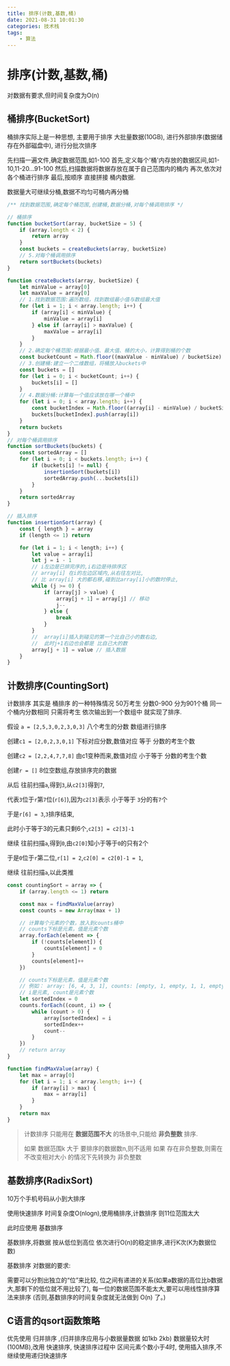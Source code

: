```yaml
---
title: 排序(计数,基数,桶)
date: 2021-08-31 10:01:30
categories: 技术栈
tags: 
    - 算法
---
```


# 排序(计数,基数,桶)
对数据有要求,但时间复杂度为O(n)

## 桶排序(BucketSort)
桶排序实际上是一种思想,
主要用于排序 大批量数据(10GB),
进行外部排序(数据储存在外部磁盘中),
进行分批次排序

先扫描一遍文件,确定数据范围,如1-100
首先,定义每个'桶'内存放的数据区间,如1-10,11-20...91-100
然后,扫描数据将数据存放在属于自己范围内的桶内
再次,依次对各个桶进行排序
最后,按顺序 直接拼接 桶内数据.

数据量大可继续分桶,数据不均匀可桶内再分桶

```js
/** 找到数据范围,确定每个桶范围,创建桶,数据分桶,对每个桶调用排序 */

// 桶排序
function bucketSort(array, bucketSize = 5) {
    if (array.length < 2) {
        return array
    }
    const buckets = createBuckets(array, bucketSize)
    // 5.对每个桶调用排序
    return sortBuckets(buckets)
}

function createBuckets(array, bucketSize) {
    let minValue = array[0]
    let maxValue = array[0]
    // 1.找到数据范围:遍历数组，找到数组最小值与数组最大值
    for (let i = 1; i < array.length; i++) {
        if (array[i] < minValue) {
            minValue = array[i]
        } else if (array[i] > maxValue) {
            maxValue = array[i]
        }
    }
    // 2.确定每个桶范围:根据最小值、最大值、桶的大小，计算得到桶的个数
    const bucketCount = Math.floor((maxValue - minValue) / bucketSize) + 1
    // 3.创建桶:建立一个二维数组，将桶放入buckets中
    const buckets = []
    for (let i = 0; i < bucketCount; i++) {
        buckets[i] = []
    }
    // 4.数据分桶:计算每一个值应该放在哪一个桶中
    for (let i = 0; i < array.length; i++) {
        const bucketIndex = Math.floor((array[i] - minValue) / bucketSize)
        buckets[bucketIndex].push(array[i])
    }
    return buckets
}
// 对每个桶调用排序
function sortBuckets(buckets) {
    const sortedArray = []
    for (let i = 0; i < buckets.length; i++) {
        if (buckets[i] != null) {
            insertionSort(buckets[i])
            sortedArray.push(...buckets[i])
        }
    }
    return sortedArray
}

// 插入排序
function insertionSort(array) {
    const { length } = array
    if (length <= 1) return

    for (let i = 1; i < length; i++) {
        let value = array[i]
        let j = i - 1
        // i左边是已排完序的,i右边是待排序区
        // array[i] 在i的左边区域内,从右往左对比,
        // 比 array[i] 大的都右移,碰到比array[i]小的数时停止,
        while (j >= 0) {
            if (array[j] > value) {
                array[j + 1] = array[j] // 移动
                j--
            } else {
                break
            }
        }
        //  array[i]插入到碰见的第一个比自己小的数右边,
        //  此时j+1右边也会都是 比自己大的数
        array[j + 1] = value // 插入数据
    }
}
```

## 计数排序(CountingSort)
计数排序 其实是 桶排序 的一种特殊情况
50万考生 分数0-900 分为901个桶 同一个桶内分数相同
只需将考生 依次输出到一个数组中 就实现了排序.


假设 `a = [2,5,3,0,2,3,0,3]` 八个考生的分数 数组进行排序

创建`c1 = [2,0,2,3,0,1]` 下标对应分数,数值对应 等于 分数的考生个数

创建`c2 = [2,2,4,7,7,8]` 由c1变种而来,数值对应 小于等于 分数的考生个数

创建`r = []` 8位空数组,存放排序完的数据

从后 往前扫描`a`,得到`3`,从`c2[3]`得到`7`,

代表`3`位于`r`第`7`位(`r[6]`),因为`c2[3]`表示 小于等于 `3`分的有`7`个

于是`r[6] = 3`,`3`排序结束,

此时小于等于3的元素只剩6个,`c2[3] = c2[3]-1`

继续 往前扫描`a`,得到`0`,由`c2[0]`知小于等于`0`的只有2个

于是`0`位于`r`第二位,`r[1] = 2`,`c2[0] = c2[0]-1 = 1`,

继续 往前扫描`a`,以此类推

```js
const countingSort = array => {
    if (array.length <= 1) return

    const max = findMaxValue(array)
    const counts = new Array(max + 1)

    // 计算每个元素的个数，放入到counts桶中
    // counts下标是元素，值是元素个数
    array.forEach(element => {
        if (!counts[element]) {
            counts[element] = 0
        }
        counts[element]++
    })

    // counts下标是元素，值是元素个数
    // 例如： array: [6, 4, 3, 1], counts: [empty, 1, empty, 1, 1, empty, 1]
    // i是元素, count是元素个数
    let sortedIndex = 0
    counts.forEach((count, i) => {
        while (count > 0) {
            array[sortedIndex] = i
            sortedIndex++
            count--
        }
    })
    // return array
}

function findMaxValue(array) {
    let max = array[0]
    for (let i = 1; i < array.length; i++) {
        if (array[i] > max) {
            max = array[i]
        }
    }
    return max
}
```

> 计数排序 只能用在 __数据范围不大__ 的场景中,只能给 __非负整数__ 排序.
> 
> 如果 数据范围k 大于 要排序的数据数n,则不适用
> 如果 存在非负整数,则需在 不改变相对大小 的情况下先转换为 非负整数

## 基数排序(RadixSort)
10万个手机号码从小到大排序

使用快速排序 时间复杂度O(nlogn),使用桶排序,计数排序 则11位范围太大

此时应使用 基数排序

基数排序,将数据 按从低位到高位 依次进行O(n)的稳定排序,进行K次(K为数据位数)

基数排序 对数据的要求:

需要可以分割出独立的“位”来比较,
位之间有递进的关系(如果a数据的高位比b数据大,那剩下的低位就不用比较了),
每一位的数据范围不能太大,要可以用线性排序算法来排序
(否则,基数排序的时间复杂度就无法做到 O(n) 了。)

## C语言的qsort函数策略

优先使用 归并排序 ,(归并排序应用与小数据量数据 如1kb 2kb)
数据量较大时(100MB),改用 快速排序,
快速排序过程中 区间元素个数小于4时, 使用插入排序,不继续使用递归快速排序 